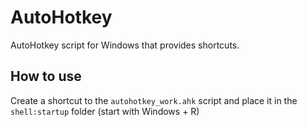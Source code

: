 # AutoHotkey

AutoHotkey script for Windows that provides shortcuts.

## How to use

Create a shortcut to the `autohotkey_work.ahk` script and place it in the `shell:startup` folder (start with Windows + R)
